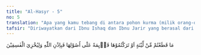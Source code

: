 ```yaml
---
title: "Al-Hasyr - 5"
no: 5
translation: "Apa yang kamu tebang di antara pohon kurma (milik orang-orang kafir) atau yang kamu biarkan (tumbuh) berdiri di atas pokoknya, maka (itu terjadi) dengan izin Allah; dan karena Dia hendak memberikan kehinaan kepada orang-orang fasik."
tafsir: "Diriwayatkan dari Ibnu Ishaq dan Ibnu Jarir yang berasal dari Qatadah, Mujahid, dan Yazid bin Ruman bahwa ketika Rasulullah sampai ke tempat Bani Nadhir, mereka bersembunyi dalam benteng-benteng mereka. Rasulullah saw memerintahkan kaum Muslimin menebang dan membakar pohon kurma mereka sehingga memunculkan asap. Bani Nadhir berteriak memanggil Rasulullah saw, \"Hai Muhammad, engkau telah melarang mengadakan kerusakan di muka bumi ini dan mencela orang-orang yang berbuat kerusakan itu, akan tetapi mengapa engkau menebang pohon kurma dan membakarnya?\" Oleh karena itu, timbullah pada pikiran orang-orang yang beriman keragu-raguan. Mereka berkata, \"Kami akan menanyakan kepada Rasulullah saw. Apakah kami memperoleh pahala karena menebang pohon-pohon kurma itu, atau kami berdosa karena kami tidak mengetahui.\" Maka turunlah ayat ini yang menerangkan bahwa perintah penebangan dan pembakaran pohon kurma orang-orang Yahudi itu adalah atas perintah Allah, dan Allah membenarkan untuk merusak harta orang-orang kafir seandainya hal itu diperlukan.\n\nSemua tindakan yang dilakukan Rasulullah terhadap orang-orang Yahudi Bani Nadhir, baik merobohkan pohon-pohon kurma mereka atau tidak, semua itu berdasarkan perintah Allah dengan maksud membersihkan Medinah dari kejahatan Bani Nadhir.\n\nPada akhir ayat ini ditegaskan bahwa Allah memerintahkan yang demikian itu untuk memuliakan dan meningkatkan semangat orang-orang yang beriman, serta menghinakan dan melipatgandakan kedukaan orang-orang Yahudi Bani Nadhir. Kedukaan karena kalah dalam berperang, kedukaan karena terusir dari kampung halaman, dan kedukaan karena kemusnahan harta benda mereka."
---
```


مَا قَطَعْتُمْ مِّنْ لِّيْنَةٍ اَوْ تَرَكْتُمُوْهَا قَاۤىِٕمَةً عَلٰٓى اُصُوْلِهَا فَبِاِذْنِ اللّٰهِ وَلِيُخْزِيَ الْفٰسِقِيْنَ 
